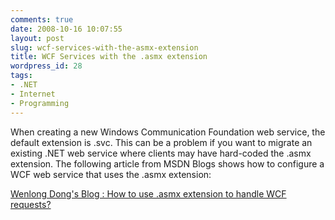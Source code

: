 ```yaml
---
comments: true
date: 2008-10-16 10:07:55
layout: post
slug: wcf-services-with-the-asmx-extension
title: WCF Services with the .asmx extension
wordpress_id: 28
tags:
- .NET
- Internet
- Programming
---
```


When creating a new Windows Communication Foundation web service, the default extension is .svc. This can be a problem if you want to migrate an existing .NET web service where clients may have hard-coded the .asmx extension. The following article from MSDN Blogs shows how to configure a WCF web service that uses the .asmx extension:

[Wenlong Dong's Blog : How to use .asmx extension to handle WCF requests?](http://blogs.msdn.com/wenlong/archive/2007/09/18/how-to-use-asmx-extension-to-handle-wcf-requests.aspx)
